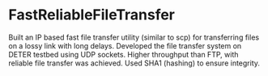 # FastReliableFileTransfer
Built an IP based fast file transfer utility (similar to scp) for transferring files on a lossy link with long delays. Developed the file transfer system on DETER testbed using UDP sockets. Higher throughput than FTP, with reliable file transfer was achieved. Used SHA1 (hashing) to ensure integrity.
